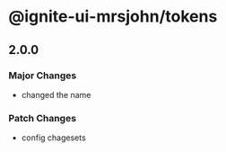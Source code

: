 # @ignite-ui-mrsjohn/tokens

## 2.0.0

### Major Changes

- changed the name

### Patch Changes

- config chagesets
